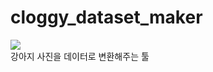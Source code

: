 # cloggy_dataset_maker
<div>
<image src = "https://github.com/WikiCloggy/cloggy_dataset_maker/blob/master/cdm.JPG?raw=true">
</div>
강아지 사진을 데이터로 변환해주는 툴
